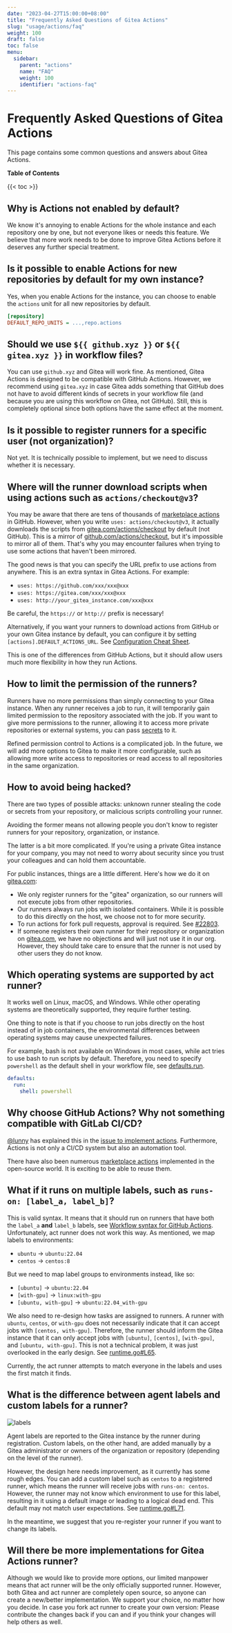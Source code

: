 ```yaml
---
date: "2023-04-27T15:00:00+08:00"
title: "Frequently Asked Questions of Gitea Actions"
slug: "usage/actions/faq"
weight: 100
draft: false
toc: false
menu:
  sidebar:
    parent: "actions"
    name: "FAQ"
    weight: 100
    identifier: "actions-faq"
---
```


# Frequently Asked Questions of Gitea Actions

This page contains some common questions and answers about Gitea Actions.

**Table of Contents**

{{< toc >}}

## Why is Actions not enabled by default?

We know it's annoying to enable Actions for the whole instance and each repository one by one, but not everyone likes or needs this feature.
We believe that more work needs to be done to improve Gitea Actions before it deserves any further special treatment.

## Is it possible to enable Actions for new repositories by default for my own instance?

Yes, when you enable Actions for the instance, you can choose to enable the `actions` unit for all new repositories by default.

```ini
[repository]
DEFAULT_REPO_UNITS = ...,repo.actions
```

## Should we use `${{ github.xyz }}` or `${{ gitea.xyz }}`  in workflow files?

You can use `github.xyz` and Gitea will work fine.
As mentioned, Gitea Actions is designed to be compatible with GitHub Actions.
However, we recommend using `gitea.xyz` in case Gitea adds something that GitHub does not have to avoid different kinds of secrets in your workflow file (and because you are using this workflow on Gitea, not GitHub).
Still, this is completely optional since both options have the same effect at the moment.

## Is it possible to register runners for a specific user (not organization)?

Not yet.
It is technically possible to implement, but we need to discuss whether it is necessary.


## Where will the runner download scripts when using actions such as `actions/checkout@v3`?

You may be aware that there are tens of thousands of [marketplace actions](https://github.com/marketplace?type=actions) in GitHub.
However, when you write `uses: actions/checkout@v3`, it actually downloads the scripts from [gitea.com/actions/checkout](http://gitea.com/actions/checkout) by default (not GitHub).
This is a mirror of [github.com/actions/checkout](http://github.com/actions/checkout), but it's impossible to mirror all of them.
That's why you may encounter failures when trying to use some actions that haven't been mirrored.

The good news is that you can specify the URL prefix to use actions from anywhere.
This is an extra syntax in Gitea Actions.
For example:

- `uses: https://github.com/xxx/xxx@xxx`
- `uses: https://gitea.com/xxx/xxx@xxx`
- `uses: http://your_gitea_instance.com/xxx@xxx`

Be careful, the `https://` or `http://` prefix is necessary!

Alternatively, if you want your runners to download actions from GitHub or your own Gitea instance by default, you can configure it by setting `[actions].DEFAULT_ACTIONS_URL`.
See [Configuration Cheat Sheet](https://docs.gitea.io/en-us/config-cheat-sheet/#actions-actions).

This is one of the differences from GitHub Actions, but it should allow users much more flexibility in how they run Actions.

## How to limit the permission of the runners?

Runners have no more permissions than simply connecting to your Gitea instance.
When any runner receives a job to run, it will temporarily gain limited permission to the repository associated with the job.
If you want to give more permissions to the runner, allowing it to access more private repositories or external systems, you can pass [secrets](https://docs.gitea.io/en-us/usage/secrets/) to it.

Refined permission control to Actions is a complicated job.
In the future, we will add more options to Gitea to make it more configurable, such as allowing more write access to repositories or read access to all repositories in the same organization.

## How to avoid being hacked?

There are two types of possible attacks: unknown runner stealing the code or secrets from your repository, or malicious scripts controlling your runner.

Avoiding the former means not allowing people you don't know to register runners for your repository, organization, or instance.

The latter is a bit more complicated.
If you're using a private Gitea instance for your company, you may not need to worry about security since you trust your colleagues and can hold them accountable.

For public instances, things are a little different.
Here's how we do it on [gitea.com](http://gitea.com/):

- We only register runners for the "gitea" organization, so our runners will not execute jobs from other repositories.
- Our runners always run jobs with isolated containers. While it is possible to do this directly on the host, we choose not to for more security.
- To run actions for fork pull requests, approval is required. See [#22803](https://github.com/go-gitea/gitea/pull/22803).
- If someone registers their own runner for their repository or organization on [gitea.com](http://gitea.com/), we have no objections and will just not use it in our org. However, they should take care to ensure that the runner is not used by other users they do not know.

## Which operating systems are supported by act runner?

It works well on Linux, macOS, and Windows.
While other operating systems are theoretically supported, they require further testing.

One thing to note is that if you choose to run jobs directly on the host instead of in job containers, the environmental differences between operating systems may cause unexpected failures.

For example, bash is not available on Windows in most cases, while act tries to use bash to run scripts by default.
Therefore, you need to specify `powershell` as the default shell in your workflow file, see [defaults.run](https://docs.github.com/en/actions/using-workflows/workflow-syntax-for-github-actions#defaultsrun).

```yaml
defaults:
  run:
    shell: powershell
```

## Why choose GitHub Actions? Why not something compatible with GitLab CI/CD?

[@lunny](https://gitea.com/lunny) has explained this in the [issue to implement actions](https://github.com/go-gitea/gitea/issues/13539).
Furthermore, Actions is not only a CI/CD system but also an automation tool.

There have also been numerous [marketplace actions](https://github.com/marketplace?type=actions) implemented in the open-source world.
It is exciting to be able to reuse them.


## What if it runs on multiple labels, such as `runs-on: [label_a, label_b]`?

This is valid syntax.
It means that it should run on runners that have both the `label_a` **and** `label_b` labels, see [Workflow syntax for GitHub Actions](https://docs.github.com/en/actions/using-workflows/workflow-syntax-for-github-actions#jobsjob_idruns-on).
Unfortunately, act runner does not work this way.
As mentioned, we map labels to environments:

- `ubuntu` → `ubuntu:22.04`
- `centos` → `centos:8`

But we need to map label groups to environments instead, like so:

- `[ubuntu]` → `ubuntu:22.04`
- `[with-gpu]` → `linux:with-gpu`
- `[ubuntu, with-gpu]` → `ubuntu:22.04_with-gpu`

We also need to re-design how tasks are assigned to runners.
A runner with `ubuntu`, `centos`, or `with-gpu` does not necessarily indicate that it can accept jobs with `[centos, with-gpu]`.
Therefore, the runner should inform the Gitea instance that it can only accept jobs with `[ubuntu]`, `[centos]`, `[with-gpu]`, and `[ubuntu, with-gpu]`.
This is not a technical problem, it was just overlooked in the early design.
See [runtime.go#L65](https://gitea.com/gitea/act_runner/src/commit/90b8cc6a7a48f45cc28b5ef9660ebf4061fcb336/runtime/runtime.go#L65).

Currently, the act runner attempts to match everyone in the labels and uses the first match it finds.

## What is the difference between agent labels and custom labels for a runner?

![labels](/images/usage/actions/labels.png)

Agent labels are reported to the Gitea instance by the runner during registration.
Custom labels, on the other hand, are added manually by a Gitea administrator or owners of the organization or repository (depending on the level of the runner).

However, the design here needs improvement, as it currently has some rough edges.
You can add a custom label such as `centos` to a registered runner, which means the runner will receive jobs with `runs-on: centos`.
However, the runner may not know which environment to use for this label, resulting in it using a default image or leading to a logical dead end.
This default may not match user expectations.
See [runtime.go#L71](https://gitea.com/gitea/act_runner/src/commit/90b8cc6a7a48f45cc28b5ef9660ebf4061fcb336/runtime/runtime.go#L71).

In the meantime, we suggest that you re-register your runner if you want to change its labels.

## Will there be more implementations for Gitea Actions runner?

Although we would like to provide more options, our limited manpower means that act runner will be the only officially supported runner.
However, both Gitea and act runner are completely open source, so anyone can create a new/better implementation.
We support your choice, no matter how you decide.
In case you fork act runner to create your own version: Please contribute the changes back if you can and if you think your changes will help others as well.




